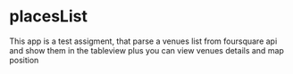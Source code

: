 # placesList

This app is a test assigment, that parse a venues list from foursquare api and show them in the tableview plus you can view venues details and map position
